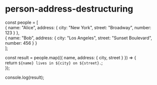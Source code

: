 # person-address-destructuring
const people = [  
    { name: "Alice", address: { city: "New York", street: "Broadway", number: 123 } },  
    { name: "Bob", address: { city: "Los Angeles", street: "Sunset Boulevard", number: 456 } }  
];  

const result = people.map(({ name, address: { city, street } }) => {  
    return `${name} lives in ${city} on ${street}.`;  
});  

console.log(result);
